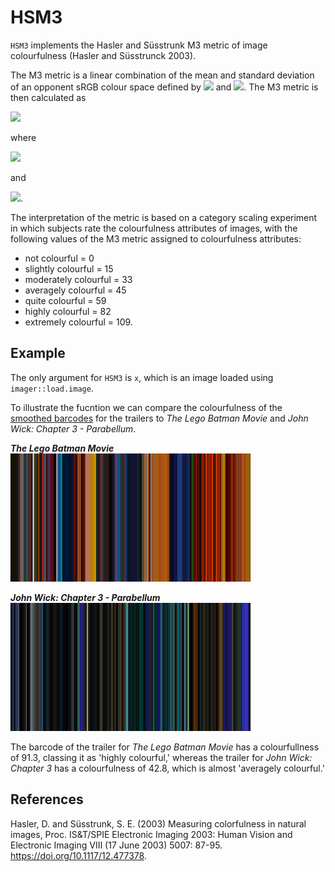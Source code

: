 # HSM3

`HSM3` implements the Hasler and Süsstrunk M3 metric of image colourfulness (Hasler and Süsstrunck 2003). 

The M3 metric is a linear combination of the mean and standard deviation of an opponent sRGB colour space defined by <img src="https://render.githubusercontent.com/render/math?math=rg%20=%20R%20-%20G"> and <img src="https://render.githubusercontent.com/render/math?math=yb+%3D+0.5%28R%2BG%29-B">. The M3 metric is then calculated as 

<img src="https://render.githubusercontent.com/render/math?math=M3=\sigma_{rgyb}%2B0.3\mu_{rgyb}">

where 

<img src="https://render.githubusercontent.com/render/math?math=\sigma_{rgyb}=SQRT(\sigma^{2}_{rg}%2B\sigma^{2}_{yb})">

and

<img src="https://render.githubusercontent.com/render/math?math=\mu_{rgyb}=SQRT(\mu^{2}_{rg}%2B\mu^{2}_{yb})">.

The interpretation of the metric is based on a category scaling experiment in which subjects rate the colourfulness attributes of images, with the following values of the M3 metric assigned to colourfulness attributes: 

* not colourful = 0
* slightly colourful = 15
* moderately colourful = 33
* averagely colourful = 45
* quite colourful = 59
* highly colourful = 82
* extremely colourful = 109.

## Example
The only argument for `HSM3` is `x`, which is an image loaded using `imager::load.image`.

To illustrate the fucntion we can compare the colourfulness of the [smoothed barcodes](https://zerowidthjoiner.net/movie-barcode-generator) for the trailers to *The Lego Batman Movie* and *John Wick: Chapter 3 - Parabellum*.

_**The Lego Batman Movie**_<br/>
![The Lego Batman Movie Smoothed Barcode](Barcodes/The_Lego_Batman_Movie.png)

_**John Wick: Chapter 3 - Parabellum**_<br/>
![John Wick 3 Smoothed Barcode](Barcodes/John_Wick_3.png)

The barcode of the trailer for *The Lego Batman Movie* has a colourfullness of 91.3, classing it as 'highly colourful,' whereas the trailer for *John Wick: Chapter 3* has a colourfulness of 42.8, which is almost 'averagely colourful.'

## References
Hasler, D. and Süsstrunk, S. E. (2003) Measuring colorfulness in natural images, Proc. IS&T/SPIE Electronic Imaging 2003: Human Vision and Electronic Imaging VIII (17 June 2003) 5007: 87-95. https://doi.org/10.1117/12.477378.
